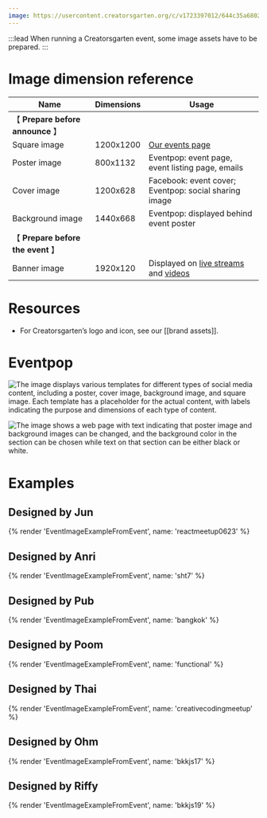 ```yaml
---
image: https://usercontent.creatorsgarten.org/c/v1723397012/644c35a6802c02345887f156/1200x1200_imervb.webp
---
```


:::lead
When running a Creatorsgarten event, some image assets have to be prepared.
:::

# Image dimension reference

| Name | Dimensions | Usage |
| ---- | ---------- | ----- |
| 【 **Prepare before announce** 】 | | |
| Square image | 1200x1200 | [Our events page](/events) |
| Poster image | 800x1132 | Eventpop: event page, event listing page, emails |
| Cover image | 1200x628 | Facebook: event cover; Eventpop: social sharing image |
| Background image | 1440x668 | Eventpop: displayed behind event poster |
| 【 **Prepare before the event** 】 | | |
| Banner image | 1920x120 | Displayed on [live streams](https://www.youtube.com/playlist?list=PLTuz2sLvbRpwkoLi0AYDwdABU5dhkoGIr) and [videos](https://www.youtube.com/@creatorsgarten) |

# Resources

- For Creatorsgarten’s logo and icon, see our [[brand assets]].

# Eventpop

![The image displays various templates for different types of social media content, including a poster, cover image, background image, and square image. Each template has a placeholder for the actual content, with labels indicating the purpose and dimensions of each type of content.](https://usercontent.creatorsgarten.org/c/v1745656883/644c35a6802c02345887f156/image_h4aqbi.webp)

![The image shows a web page with text indicating that poster image and background images can be changed, and the background color in the section can be chosen while text on that section can be either black or white.](https://usercontent.creatorsgarten.org/c/v1745656935/644c35a6802c02345887f156/image_fr8vqv.webp)

# Examples

## Designed by Jun

{% render 'EventImageExampleFromEvent', name: 'reactmeetup0623' %}

## Designed by Anri

{% render 'EventImageExampleFromEvent', name: 'sht7' %}

## Designed by Pub

{% render 'EventImageExampleFromEvent', name: 'bangkok' %}

## Designed by Poom

{% render 'EventImageExampleFromEvent', name: 'functional' %}

## Designed by Thai

{% render 'EventImageExampleFromEvent', name: 'creativecodingmeetup' %}

## Designed by Ohm

{% render 'EventImageExampleFromEvent', name: 'bkkjs17' %}

## Designed by Riffy

{% render 'EventImageExampleFromEvent', name: 'bkkjs19' %}
